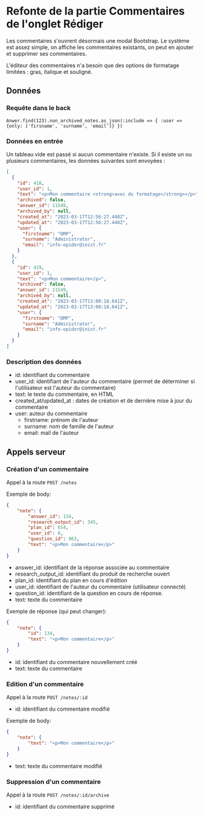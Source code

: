 # Refonte de la partie Commentaires de l'onglet Rédiger

Les commentaires s'ouvrent désormais une modal Bootstrap.
Le système est assez simple, on affiche les commentaires existants, on peut en ajouter et supprimer ses commentaires.

L'éditeur des commentaires n'a besoin que des options de formatage limitées : gras, italique et souligné.

## Données

### Requête dans le back

`Anwer.find(123).non_archived_notes.as_json(:include => { :user => {only: ['firsname', 'surname', 'email']} })`

### Données en entrée

Un tableau vide est passé si aucun commentaire n'existe. Si il existe un ou plusieurs commentaires, les données suivantes sont envoyées :

```json
[
  {
    "id": 418,
    "user_id": 1,
    "text": "<p>Mon commentaire <strong>avec du formatage</strong></p>",
    "archived": false,
    "answer_id": 11549,
    "archived_by": null,
    "created_at": "2023-03-17T12:56:27.448Z",
    "updated_at": "2023-03-17T12:56:27.448Z",
    "user": {
      "firstname": "DMP", 
      "surname": "Administrator",
      "email": "info-opidor@inist.fr"
    }
  },
  {
    "id": 419,
    "user_id": 1,
    "text": "<p>Mon commentaire</p>",
    "archived": false,
    "answer_id": 11549,
    "archived_by": null,
    "created_at": "2023-03-17T13:00:18.641Z",
    "updated_at": "2023-03-17T13:00:18.641Z",
    "user": {
      "firstname": "DMP", 
      "surname": "Administrator",
      "email": "info-opidor@inist.fr"
    }
  }
]

```

### Description des données

- id: identifiant du commentaire
- user_id: identifiant de l'auteur du commentaire (permet de déterminer si l'utilisateur est l'auteur du commentaire)
- text: le texte du commentaire, en HTML
- created_at/updated_at : dates de création et de dernière mise à jour du commentaire
- user: auteur du commentaire
  - firstname: prénom de l'auteur
  - surname: nom de famille de l'auteur
  - email: mail de l'auteur

## Appels serveur

### Création d'un commentaire

Appel à la route `POST /notes`

Exemple de body:

```json
{
    "note": {
        "answer_id": 134,
        "research_output_id": 345,
        "plan_id": 654,
        "user_id": 8,
        "question_id": 963,
        "text": "<p>Mon commentaire</p>"
    }
}

```

- answer_id: identifiant de la réponse associée au commentaire
- research_output_id: identifiant du produit de recherche ouvert
- plan_id: identifiant du plan en cours d'édition
- user_id: identifiant de l'auteur du commentaire (utilisateur connecté)
- question_id: identifiant de la question en cours de réponse.
- text: texte du commentaire

Exemple de réponse (qui peut changer):

```json
{
    "note": {
        "id": 134,
        "text": "<p>Mon commentaire</p>"
    }
}

```

- id: identifiant du commentaire nouvellement créé
- text: texte du commentaire

### Edition d'un commentaire

Appel à la route `POST /notes/:id`

- id: identifiant du commentaire modifié

Exemple de body:

```json
{
    "note": {
        "text": "<p>Mon commentaire</p>"
    }
}

```

- text: texte du commentaire modifié

### Suppression d'un commentaire

Appel à la route `POST /notes/:id/archive`

- id: identifiant du commentaire supprimé
  